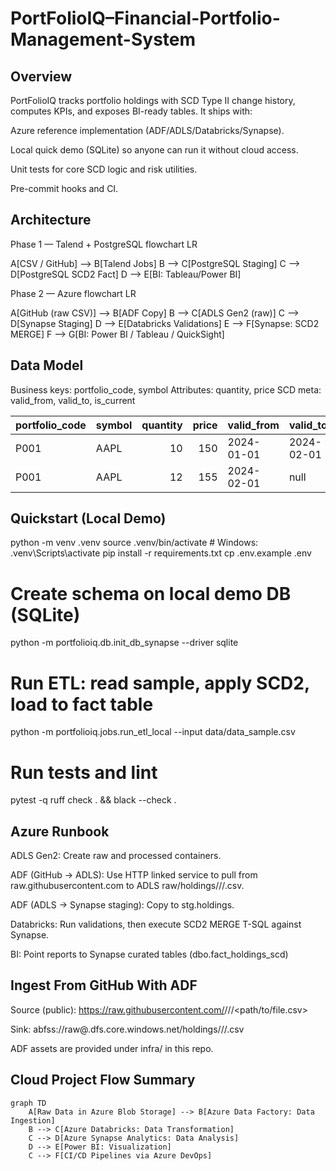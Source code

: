 # **PortFolioIQ–Financial-Portfolio-Management-System**

## Overview

PortFolioIQ tracks portfolio holdings with SCD Type II change history, computes KPIs, and exposes BI-ready tables. It ships with:

Azure reference implementation (ADF/ADLS/Databricks/Synapse).

Local quick demo (SQLite) so anyone can run it without cloud access.

Unit tests for core SCD logic and risk utilities.

Pre-commit hooks and CI.

## Architecture
Phase 1 — Talend + PostgreSQL
flowchart LR

  A[CSV / GitHub] --> B[Talend Jobs]
  B --> C[PostgreSQL Staging]
  C --> D[PostgreSQL SCD2 Fact]
  D --> E[BI: Tableau/Power BI]

Phase 2 — Azure
flowchart LR

  A[GitHub (raw CSV)] --> B[ADF Copy]
  B --> C[ADLS Gen2 (raw)]
  C --> D[Synapse Staging]
  D --> E[Databricks Validations]
  E --> F[Synapse: SCD2 MERGE]
  F --> G[BI: Power BI / Tableau / QuickSight]

## Data Model

Business keys: portfolio_code, symbol
Attributes: quantity, price
SCD meta: valid_from, valid_to, is_current

| portfolio\_code | symbol | quantity | price | valid\_from | valid\_to  | is\_current |
| --------------- | ------ | -------: | ----: | ----------- | ---------- | ----------- |
| P001            | AAPL   |       10 |   150 | 2024-01-01  | 2024-02-01 | 0           |
| P001            | AAPL   |       12 |   155 | 2024-02-01  | null       | 1           |


## Quickstart (Local Demo)
python -m venv .venv
source .venv/bin/activate     # Windows: .venv\Scripts\activate
pip install -r requirements.txt
cp .env.example .env

# Create schema on local demo DB (SQLite)
python -m portfolioiq.db.init_db_synapse --driver sqlite

# Run ETL: read sample, apply SCD2, load to fact table
python -m portfolioiq.jobs.run_etl_local --input data/data_sample.csv

# Run tests and lint
pytest -q
ruff check . && black --check .

## Azure Runbook

ADLS Gen2: Create raw and processed containers.

ADF (GitHub → ADLS): Use HTTP linked service to pull from raw.githubusercontent.com to ADLS raw/holdings/<yyyy>/<MM>/<file>.csv.

ADF (ADLS → Synapse staging): Copy to stg.holdings.

Databricks: Run validations, then execute SCD2 MERGE T-SQL against Synapse.

BI: Point reports to Synapse curated tables (dbo.fact_holdings_scd)

## Ingest From GitHub With ADF

Source (public): https://raw.githubusercontent.com/<owner>/<repo>/<branch>/<path/to/file.csv>

Sink: abfss://raw@<account>.dfs.core.windows.net/holdings/<yyyy>/<MM>/<file>.csv

ADF assets are provided under infra/ in this repo.



## **Cloud Project Flow Summary**

```mermaid
graph TD
    A[Raw Data in Azure Blob Storage] --> B[Azure Data Factory: Data Ingestion]
    B --> C[Azure Databricks: Data Transformation]
    C --> D[Azure Synapse Analytics: Data Analysis]
    D --> E[Power BI: Visualization]
    C --> F[CI/CD Pipelines via Azure DevOps]
